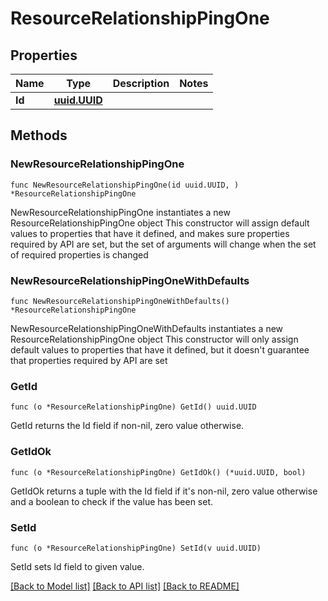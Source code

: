 # ResourceRelationshipPingOne

## Properties

Name | Type | Description | Notes
------------ | ------------- | ------------- | -------------
**Id** | [**uuid.UUID**](uuid.UUID.md) |  | 

## Methods

### NewResourceRelationshipPingOne

`func NewResourceRelationshipPingOne(id uuid.UUID, ) *ResourceRelationshipPingOne`

NewResourceRelationshipPingOne instantiates a new ResourceRelationshipPingOne object
This constructor will assign default values to properties that have it defined,
and makes sure properties required by API are set, but the set of arguments
will change when the set of required properties is changed

### NewResourceRelationshipPingOneWithDefaults

`func NewResourceRelationshipPingOneWithDefaults() *ResourceRelationshipPingOne`

NewResourceRelationshipPingOneWithDefaults instantiates a new ResourceRelationshipPingOne object
This constructor will only assign default values to properties that have it defined,
but it doesn't guarantee that properties required by API are set

### GetId

`func (o *ResourceRelationshipPingOne) GetId() uuid.UUID`

GetId returns the Id field if non-nil, zero value otherwise.

### GetIdOk

`func (o *ResourceRelationshipPingOne) GetIdOk() (*uuid.UUID, bool)`

GetIdOk returns a tuple with the Id field if it's non-nil, zero value otherwise
and a boolean to check if the value has been set.

### SetId

`func (o *ResourceRelationshipPingOne) SetId(v uuid.UUID)`

SetId sets Id field to given value.



[[Back to Model list]](../README.md#documentation-for-models) [[Back to API list]](../README.md#documentation-for-api-endpoints) [[Back to README]](../README.md)


